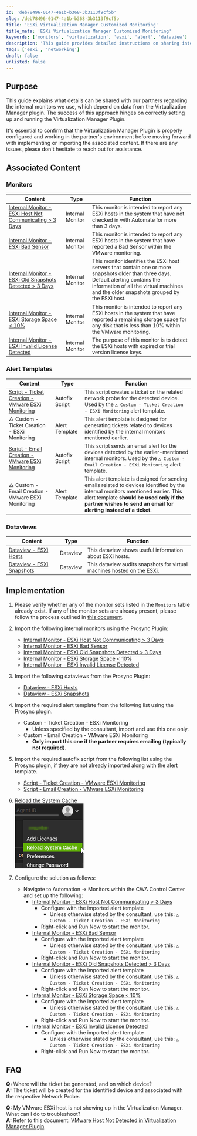 ```yaml
---
id: 'deb78496-0147-4a1b-b368-3b3113f9cf5b'
slug: /deb78496-0147-4a1b-b368-3b3113f9cf5b
title: 'ESXi Virtualization Manager Customized Monitoring'
title_meta: 'ESXi Virtualization Manager Customized Monitoring'
keywords: ['monitors', 'virtualization', 'esxi', 'alert', 'dataview']
description: 'This guide provides detailed instructions on sharing internal monitor details with partners regarding the Virtualization Manager plugin. It includes setup, implementation steps, and associated content for monitoring ESXi hosts.'
tags: ['esxi', 'networking']
draft: false
unlisted: false
---
```


## Purpose

This guide explains what details can be shared with our partners regarding the internal monitors we use, which depend on data from the Virtualization Manager plugin. The success of this approach hinges on correctly setting up and running the Virtualization Manager Plugin.

It's essential to confirm that the Virtualization Manager Plugin is properly configured and working in the partner's environment before moving forward with implementing or importing the associated content. If there are any issues, please don't hesitate to reach out for assistance.

## Associated Content

### Monitors

| Content                                                                                       | Type            | Function                                                                                                                                                           |
|-----------------------------------------------------------------------------------------------|-----------------|--------------------------------------------------------------------------------------------------------------------------------------------------------------------|
| [Internal Monitor - ESXi Host Not Communicating > 3 Days](/docs/905bda70-64aa-4e66-a18f-c5d0eef2b7fd) | Internal Monitor | This monitor is intended to report any ESXi hosts in the system that have not checked in with Automate for more than 3 days.                                   |
| [Internal Monitor - ESXi Bad Sensor](/docs/2f8424d7-00aa-4cee-a4fb-56cbc412108b)                  | Internal Monitor | This monitor is intended to report any ESXi hosts in the system that have reported a Bad Sensor within the VMware monitoring.                                   |
| [Internal Monitor - ESXi Old Snapshots Detected > 3 Days](/docs/7f795515-a2b5-4041-85c8-64b6c6e59470) | Internal Monitor | This monitor identifies the ESXi host servers that contain one or more snapshots older than three days. Default alerting contains the information of all the virtual machines and the older snapshots grouped by the ESXi host. |
| [Internal Monitor - ESXi Storage Space < 10%](/docs/9b1477b3-6d88-4a1c-b313-50c638bb84ee)   | Internal Monitor | This monitor is intended to report any ESXi hosts in the system that have reported a remaining storage space for any disk that is less than 10% within the VMware monitoring. |
| [Internal Monitor - ESXi Invalid License Detected](/docs/e413063b-7bce-4a4e-99ce-daea264d6ac6) | Internal Monitor | The purpose of this monitor is to detect the ESXi hosts with expired or trial version license keys.                                                              |

### Alert Templates

| Content                                                                                               | Type            | Function                                                                                                                                                                                                                     |
|-------------------------------------------------------------------------------------------------------|-----------------|------------------------------------------------------------------------------------------------------------------------------------------------------------------------------------------------------------------------------|
| [Script - Ticket Creation - VMware ESXi Monitoring](/docs/7fbdffc1-7472-4276-914d-1e5b845dcd3c) | Autofix Script  | This script creates a ticket on the related network probe for the detected device. Used by the `△ Custom - Ticket Creation - ESXi Monitoring` alert template.                                                             |
| △ Custom - Ticket Creation - ESXi Monitoring                                                          | Alert Template   | This alert template is designed for generating tickets related to devices identified by the internal monitors mentioned earlier.                                                                                         |
| [Script - Email Creation - VMware ESXi Monitoring](/docs/642f7615-925c-481f-b4bf-8d6b2c9ad6de) | Autofix Script  | This script sends an email alert for the devices detected by the earlier-mentioned internal monitors. Used by the `△ Custom - Email Creation - ESXi Monitoring` alert template.                                             |
| △ Custom - Email Creation - VMware ESXi Monitoring                                                   | Alert Template   | This alert template is designed for sending emails related to devices identified by the internal monitors mentioned earlier. This alert template **should be used only if the partner wishes to send an email for alerting instead of a ticket**. |

### Dataviews

| Content                                                                                   | Type      | Function                                                                                                 |
|-------------------------------------------------------------------------------------------|-----------|----------------------------------------------------------------------------------------------------------|
| [Dataview - ESXi Hosts](/docs/556a609f-b0e6-401b-afc0-17932fde35c7)                  | Dataview  | This dataview shows useful information about ESXi hosts.                                               |
| [Dataview - ESXi Snapshots](/docs/4afe3dcb-4326-4833-a87a-77a14a882c81)            | Dataview  | This dataview audits snapshots for virtual machines hosted on the ESXi.                                |

## Implementation

1. Please verify whether any of the monitor sets listed in the `Monitors` table already exist. If any of the monitor sets are already present, please follow the process outlined in [this document](/docs/b6eac8f7-222b-4c72-8bed-0b81c138074a).

2. Import the following internal monitors using the Prosync Plugin:
   - [Internal Monitor - ESXi Host Not Communicating > 3 Days](/docs/905bda70-64aa-4e66-a18f-c5d0eef2b7fd)
   - [Internal Monitor - ESXi Bad Sensor](/docs/2f8424d7-00aa-4cee-a4fb-56cbc412108b)
   - [Internal Monitor - ESXi Old Snapshots Detected > 3 Days](/docs/7f795515-a2b5-4041-85c8-64b6c6e59470)
   - [Internal Monitor - ESXi Storage Space < 10%](/docs/9b1477b3-6d88-4a1c-b313-50c638bb84ee)
   - [Internal Monitor - ESXi Invalid License Detected](/docs/e413063b-7bce-4a4e-99ce-daea264d6ac6)

3. Import the following dataviews from the Prosync Plugin:
   - [Dataview - ESXi Hosts](/docs/556a609f-b0e6-401b-afc0-17932fde35c7)
   - [Dataview - ESXi Snapshots](/docs/4afe3dcb-4326-4833-a87a-77a14a882c81)

4. Import the required alert template from the following list using the Prosync plugin.
   - Custom - Ticket Creation - ESXi Monitoring
     - Unless specified by the consultant, import and use this one only.
   - Custom - Email Creation - VMware ESXi Monitoring
     - **Only import this one if the partner requires emailing (typically not required).**

5. Import the required autofix script from the following list using the Prosync plugin, if they are not already imported along with the alert template.
   - [Script - Ticket Creation - VMware ESXi Monitoring](/docs/7fbdffc1-7472-4276-914d-1e5b845dcd3c)
   - [Script - Email Creation - VMware ESXi Monitoring](/docs/642f7615-925c-481f-b4bf-8d6b2c9ad6de)

6. Reload the System Cache  
   ![Reload System Cache](../../static/img/ESXi-Virtualization-Manager-Customized-Monitoring/image_1.png)

7. Configure the solution as follows:
   - Navigate to Automation → Monitors within the CWA Control Center and set up the following:
     - [Internal Monitor - ESXi Host Not Communicating > 3 Days](/docs/905bda70-64aa-4e66-a18f-c5d0eef2b7fd)
       - Configure with the imported alert template
         - Unless otherwise stated by the consultant, use this: `△ Custom - Ticket Creation - ESXi Monitoring`
       - Right-click and Run Now to start the monitor.
     - [Internal Monitor - ESXi Bad Sensor](/docs/2f8424d7-00aa-4cee-a4fb-56cbc412108b)
       - Configure with the imported alert template
         - Unless otherwise stated by the consultant, use this: `△ Custom - Ticket Creation - ESXi Monitoring`
       - Right-click and Run Now to start the monitor.
     - [Internal Monitor - ESXi Old Snapshots Detected > 3 Days](/docs/7f795515-a2b5-4041-85c8-64b6c6e59470)
       - Configure with the imported alert template
         - Unless otherwise stated by the consultant, use this: `△ Custom - Ticket Creation - ESXi Monitoring`
       - Right-click and Run Now to start the monitor.
     - [Internal Monitor - ESXi Storage Space < 10%](/docs/9b1477b3-6d88-4a1c-b313-50c638bb84ee)
       - Configure with the imported alert template
         - Unless otherwise stated by the consultant, use this: `△ Custom - Ticket Creation - ESXi Monitoring`
       - Right-click and Run Now to start the monitor.
     - [Internal Monitor - ESXi Invalid License Detected](/docs/e413063b-7bce-4a4e-99ce-daea264d6ac6)
       - Configure with the imported alert template
         - Unless otherwise stated by the consultant, use this: `△ Custom - Ticket Creation - ESXi Monitoring`
       - Right-click and Run Now to start the monitor.

## FAQ

**Q:** Where will the ticket be generated, and on which device?  
**A:** The ticket will be created for the identified device and associated with the respective Network Probe.

**Q:** My VMware ESXi host is not showing up in the Virtualization Manager. What can I do to troubleshoot?  
**A:** Refer to this document: [VMware Host Not Detected in Virtualization Manager Plugin](/docs/2dc2bb07-e083-48d0-836e-55e40c05c871)